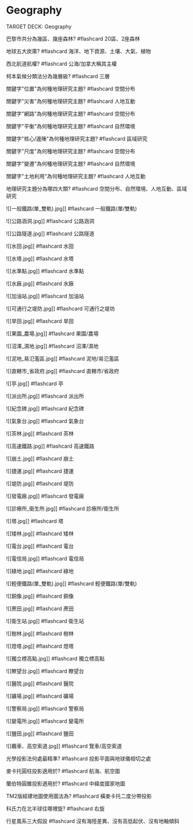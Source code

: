 # Geography

TARGET DECK: Geography


巴黎市共分為幾區、幾座森林? #flashcard 
20區、2座森林
<!--ID: 1626265506640-->

地球五大炭庫? #flashcard 
海洋、地下資源、土壤、大氣、植物
<!--ID: 1626343694670-->

西北航道航權? #flashcard 
公海/加拿大稱其主權
<!--ID: 1626354759476-->

柯本氣候分類法分為幾層級? #flashcard 
三層
<!--ID: 1626355123705-->

關鍵字"位置"為何種地理研究主題? #flashcard 
空間分布
<!--ID: 1627972582699-->

關鍵字"災害"為何種地理研究主題? #flashcard 
人地互動
<!--ID: 1627972620412-->

關鍵字"網路"為何種地理研究主題? #flashcard 
空間分布
<!--ID: 1627972649725-->

關鍵字"平衡"為何種地理研究主題? #flashcard 
自然環境
<!--ID: 1627972794282-->

關鍵字"核心/邊陲"為何種地理研究主題? #flashcard 
區域研究
<!--ID: 1627972794287-->

關鍵字"尺度"為何種地理研究主題? #flashcard 
空間分布
<!--ID: 1627972794292-->

關鍵字"變遷"為何種地理研究主題? #flashcard 
自然環境
<!--ID: 1627972794297--> 

關鍵字"土地利用"為何種地理研究主題? #flashcard 
人地互動
<!--ID: 1627972839321-->

地理研究主題分為哪四大類? #flashcard 
空間分布、自然環境、人地互動、區域研究
<!--ID: 1627972794302-->

![[一般鐵路(單_雙軌).jpg]] #flashcard
一般鐵路(單/雙軌)
<!--ID: 1627980244962-->
![[公路涵洞.jpg]] #flashcard
公路涵洞
<!--ID: 1627980244969-->
![[公路隧道.jpg]] #flashcard
公路隧道
<!--ID: 1627980244974-->
![[水田.jpg]] #flashcard
水田
<!--ID: 1627980244981-->
![[水塔.jpg]] #flashcard
水塔
<!--ID: 1627980244987-->
![[水準點.jpg]] #flashcard
水準點
<!--ID: 1627980244993-->
![[水廠.jpg]] #flashcard
水廠
<!--ID: 1627980253685-->
![[加油站.jpg]] #flashcard
加油站
<!--ID: 1627980244999-->
![[可通行之堤防.jpg]] #flashcard
可通行之堤坊
<!--ID: 1627980245003-->
![[旱田.jpg]] #flashcard
旱田
<!--ID: 1627980245008-->
![[果園_農場.jpg]] #flashcard
果園/農場
<!--ID: 1627980245013-->
![[沼澤_濕地.jpg]] #flashcard
沼澤/濕地
<!--ID: 1627980245017-->
![[泥地_易氾濫區.jpg]] #flashcard
泥地/易氾濫區
<!--ID: 1627980245021-->
![[直轄市_省政府.jpg]] #flashcard
直轄市/省政府
<!--ID: 1627980245026-->
![[亭.jpg]] #flashcard
亭
<!--ID: 1627980245030-->
![[派出所.jpg]] #flashcard
派出所
<!--ID: 1627980245034-->
![[紀念碑.jpg]] #flashcard
紀念碑
<!--ID: 1627980245038-->
![[氣象台.jpg]] #flashcard
氣象台
<!--ID: 1627980245042-->
![[茶林.jpg]] #flashcard
茶林
<!--ID: 1627980245047-->
![[高速鐵路.jpg]] #flashcard
高速鐵路
<!--ID: 1627980245050-->
![[崩土.jpg]] #flashcard
崩土
<!--ID: 1627980245055-->
![[捷運.jpg]] #flashcard
捷運
<!--ID: 1627980245059-->
![[堤防.jpg]] #flashcard
堤防
<!--ID: 1627980245063-->
![[發電廠.jpg]] #flashcard
發電廠
<!--ID: 1627980245067-->
![[診療所_衛生所.jpg]] #flashcard
診療所/衛生所
<!--ID: 1627980245071-->
![[塔.jpg]] #flashcard
塔
<!--ID: 1627980245075-->
![[矮林.jpg]] #flashcard
矮林
<!--ID: 1627980245079-->
![[電台.jpg]] #flashcard
電台
<!--ID: 1627980245084-->
![[電信局.jpg]] #flashcard
電信局
<!--ID: 1627980245088-->
![[綠地.jpg]] #flashcard
綠地
<!--ID: 1627980245092-->
![[輕便鐵路(單_雙軌).jpg]] #flashcard
輕便鐵路(單/雙軌)
<!--ID: 1627980245097-->
![[銅像.jpg]] #flashcard
銅像
<!--ID: 1627980245101-->
![[蔗田.jpg]] #flashcard
蔗田
<!--ID: 1627980245105-->
![[衛生站.jpg]] #flashcard
衛生站
<!--ID: 1627980245109-->

![[樹林.jpg]] #flashcard
樹林
<!--ID: 1627980434960-->
![[燈塔.jpg]] #flashcard
燈塔
<!--ID: 1627980245114-->
![[獨立標高點.jpg]] #flashcard
獨立標高點
<!--ID: 1627980245118-->
![[瞭望台.jpg]] #flashcard
瞭望台
<!--ID: 1627980245122-->
![[醫院.jpg]] #flashcard
醫院
<!--ID: 1627980245126-->
![[礦場.jpg]] #flashcard
礦場
<!--ID: 1627980245130-->
![[警察局.jpg]] #flashcard
警察局
<!--ID: 1627980245134-->
![[變電所.jpg]] #flashcard
變電所
<!--ID: 1627980245138-->
![[鹽田.jpg]] #flashcard
鹽田
<!--ID: 1627980245142-->
![[纜車、高空索道.jpg]] #flashcard
覽車/高空索道
<!--ID: 1627980167464-->

光學投影法何處最精準? #flashcard 
投影平面與地球儀相切之處
<!--ID: 1627983379540-->

麥卡托圓柱投影適用於? #flashcard 
航海、航空圖
<!--ID: 1627985432779-->

蘭伯特圓錐投影適用於? #flashcard 
中緯度國家地圖
<!--ID: 1627989128989-->

TM2版經建地圖使用圖法為? #flashcard 
橫麥卡托二度分帶投影
<!--ID: 1627989442124-->

科氏力在北半球往哪裡旋? #flashcard 
右旋
<!--ID: 1627993294711-->

行星風系三大假設 #flashcard 
沒有海陸差異、沒有高低起伏、沒有地軸傾斜
<!--ID: 1627994105792-->






